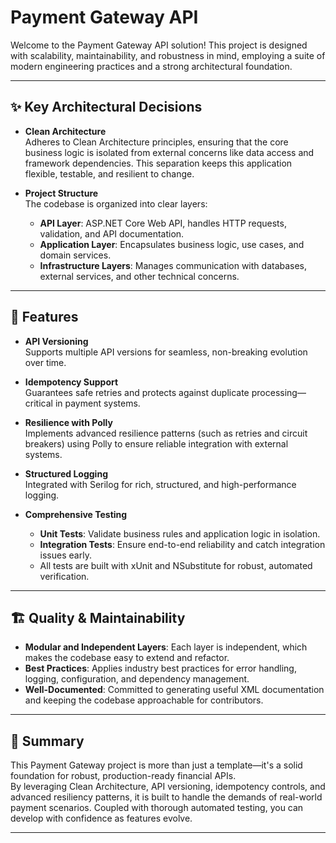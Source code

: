 # Payment Gateway API

Welcome to the Payment Gateway API solution! This project is designed with scalability, maintainability, and robustness in mind, employing a suite of modern engineering practices and a strong architectural foundation.

---

## ✨ Key Architectural Decisions

- **Clean Architecture**  
  Adheres to Clean Architecture principles, ensuring that the core business logic is isolated from external concerns like data access and framework dependencies. This separation keeps this application flexible, testable, and resilient to change.

- **Project Structure**  
  The codebase is organized into clear layers:
    - **API Layer**: ASP.NET Core Web API, handles HTTP requests, validation, and API documentation.
    - **Application Layer**: Encapsulates business logic, use cases, and domain services.
    - **Infrastructure Layers**: Manages communication with databases, external services, and other technical concerns.

---

## 🚀 Features

- **API Versioning**  
  Supports multiple API versions for seamless, non-breaking evolution over time.

- **Idempotency Support**  
  Guarantees safe retries and protects against duplicate processing—critical in payment systems.

- **Resilience with Polly**  
  Implements advanced resilience patterns (such as retries and circuit breakers) using Polly to ensure reliable integration with external systems.

- **Structured Logging**  
  Integrated with Serilog for rich, structured, and high-performance logging.

- **Comprehensive Testing**
    - **Unit Tests**: Validate business rules and application logic in isolation.
    - **Integration Tests**: Ensure end-to-end reliability and catch integration issues early.
    - All tests are built with xUnit and NSubstitute for robust, automated verification.

---

## 🏗️ Quality & Maintainability

- **Modular and Independent Layers**: Each layer is independent, which makes the codebase easy to extend and refactor.
- **Best Practices**: Applies industry best practices for error handling, logging, configuration, and dependency management.
- **Well-Documented**: Committed to generating useful XML documentation and keeping the codebase approachable for contributors.

---

## 📝 Summary

This Payment Gateway project is more than just a template—it's a solid foundation for robust, production-ready financial APIs.  
By leveraging Clean Architecture, API versioning, idempotency controls, and advanced resiliency patterns, it is built to handle the demands of real-world payment scenarios. Coupled with thorough automated testing, you can develop with confidence as features evolve.

---